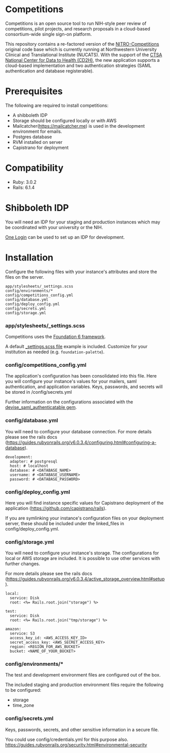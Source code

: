 # Competitions

Competitions is an open source tool to run NIH-style peer review of competitions, pilot projects, and research proposals in a cloud-based consortium-wide single sign-on platform.

This repository contains a re-factored version of the [NITRO-Competitions](https://github.com/NUBIC/nitro-competitions) original code base which is currently running at Northwestern University Clinical and Translational Institute (NUCATS).
With the support of the [CTSA National Center for Data to Health (CD2H)](https://ctsa.ncats.nih.gov/cd2h/), the new application supports a cloud-based implementation and two authentication strategies (SAML authentication and database registerable).


# Prerequisites

The following are required to install competitions:
  * A shibboleth IDP
  * Storage should be configured locally or with AWS
  * Mailcatcher(https://mailcatcher.me) is used in the development environment for emails.
  * Postgres database
  * RVM installed on server
  * Capistrano for deployment


# Compatibility

  * Ruby:   3.0.2
  * Rails:  6.1.4


# Shibboleth IDP

  You will need an IDP for your staging and production instances which may be coordinated with your university or the NIH.

  [One Login](https://www.onelogin.com/developer-signup) can be used to set up an IDP for development.


# Installation

Configure the following files with your instance's attributes and store the files on the server.

```
app/stylesheets/_settings.scss
config/environments/*
config/competitions_config.yml
config/database.yml
config/deploy_config.yml
config/secrets.yml
config/storage.yml
```

### app/stylesheets/\_settings.scss
Competitions uses the [Foundation 6 framework](https://get.foundation/sites/docs/).

A default [\_settings.scss file](https://get.foundation/sites/docs/sass.html#the-settings-file) example is included. Customize for your institution as needed (e.g. `foundation-palette`).

### config/competitions_config.yml
The application's configuration has been consolidated into this file. Here you will configure your instance's values for your mailers, saml authentication, and application variables. Keys, passwords, and secrets will be stored in /config/secrets.yml

Further information on the configurations associated with the [devise_saml_authenticatable gem](https://github.com/apokalipto/devise_saml_authenticatable).

### config/database.yml
You will need to configure your database connection. For more details please see the rails docs (https://guides.rubyonrails.org/v6.0.3.4/configuring.html#configuring-a-database).
```
development:
  adapter: # postgresql
  host: # localhost
  database: # <DATABASE_NAME>
  username: # <DATABASE_USERNAME>
  password: # <DATABASE_PASSWORD>
```

### config/deploy_config.yml

Here you will find instance specific values for Capistrano deployment of the application (https://github.com/capistrano/rails).

If you are symlinking your instance's configuration files on your deployment server, these should be included under the linked_files in config/deploy_config.yml.

### config/storage.yml
You will need to configure your instance's storage. The configurations for local or AWS storage are included. It is possible to use other services with further changes.

For more details please see the rails docs (https://guides.rubyonrails.org/v6.0.3.4/active_storage_overview.html#setup).
```
local:
  service: Disk
  root: <%= Rails.root.join("storage") %>

test:
  service: Disk
  root: <%= Rails.root.join("tmp/storage") %>

amazon:
  service: S3
  access_key_id: <AWS_ACCESS_KEY_ID>
  secret_access_key: <AWS_SECRET_ACCESS_KEY>
  region: <REGION_FOR_AWS_BUCKET>
  bucket: <NAME_OF_YOUR_BUCKET>
```

### config/environments/*
The test and development environment files are configured out of the box.

The included staging and production environment files require the following to be configured:
  * storage
  * time_zone

### config/secrets.yml
Keys, passwords, secrets, and other sensitive information in a secure file.

You could use config/credentials.yml for this purpose also.
https://guides.rubyonrails.org/security.html#environmental-security

